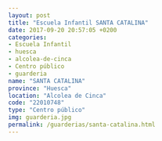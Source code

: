 ```yaml
---
layout: post
title: "Escuela Infantil SANTA CATALINA"
date: 2017-09-20 20:57:05 +0200
categories:
- Escuela Infantil
- huesca
- alcolea-de-cinca
- Centro público
- guarderia
name: "SANTA CATALINA"
province: "Huesca"
location: "Alcolea de Cinca"
code: "22010748"
type: "Centro público"
img: guarderia.jpg
permalink: /guarderias/santa-catalina.html
---
```

